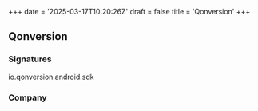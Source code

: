+++
date = '2025-03-17T10:20:26Z'
draft = false
title = 'Qonversion'
+++

## Qonversion


### Signatures

io.qonversion.android.sdk

### Company

